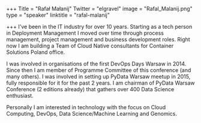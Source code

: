 +++
Title = "Rafał Małanij"
Twitter = "elgravel"
image = "Rafal_Malanij.png"
type = "speaker"
linktitle = "rafal-malanij"

+++
I've been in the IT industry for over 10 years. Starting as a tech person in Deployment Management I moved over time through process management, project management and business development roles. Right now I am building a Team of Cloud Native consultants for Container Solutions Poland office.

I was involved in organisations of the first DevOps Days Warsaw in 2014. Since then I am member of Programme Committee of this conference (and many others). I was involved in setting up PyData Warsaw meetup in 2015, fully responsible for it for the past 2 years. I am chairman of PyData Warsaw Conference (2 editions already) that gathers over 400 Data Science enthusiast.

Personally I am interested in technology with the focus on Cloud Computing, DevOps, Data Science/Machine Learning and Genomics.
